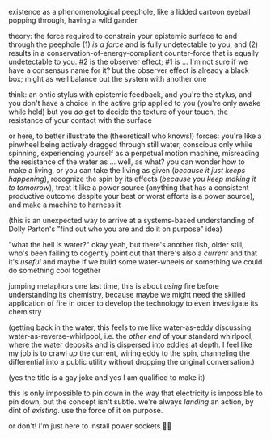 existence as a phenomenological peephole, like a lidded cartoon eyeball popping through, having a wild gander

theory: the force required to constrain your epistemic surface to and through the peephole (1) *is a force* and is fully undetectable to you, and (2) results in a conservation-of-energy-compliant counter-force that is equally undetectable to you. #2 is the observer effect; #1 is ... I'm not sure if we have a consensus name for it? but the observer effect is already a black box; might as well balance out the system with another one

think: an ontic stylus with epistemic feedback, and you're the stylus, and you don't have a choice in the active grip applied to you (you're only awake while held) but you *do* get to decide the texture of your touch, the resistance of your contact with the surface

or here, to better illustrate the (theoretical! who knows!) forces: you're like a pinwheel being actively dragged through still water, conscious only while spinning, experiencing yourself as a perpetual motion machine, misreading the resistance of the water as ... well, as what? you can wonder how to make a living, or you can take the living as given (*because it just keeps happening*), recognize the spin by its effects (*because you keep making it to tomorrow*), treat it like a power source (anything that has a consistent productive outcome despite your best or worst efforts is a power source), and make a machine to harness it

(this is an unexpected way to arrive at a systems-based understanding of Dolly Parton's "find out who you are and do it on purpose" idea)

"what the hell is water?" okay yeah, but there's another fish, older still, who's been failing to cogently point out that there's also a *current* and that it's *useful* and maybe if we build some water-wheels or something we could do something cool together

jumping metaphors one last time, this is about *using* fire before understanding its chemistry, because maybe we might need the skilled application of fire in order to develop the technology to even investigate its chemistry

(getting back in the water, this feels to me like water-as-eddy discussing water-as-reverse-whirlpool, i.e. the *other end* of your standard whirlpool, where the water deposits and is dispersed into eddies at depth. I feel like my job is to crawl *up* the current, wiring eddy to the spin, channeling the differential into a public utility without dropping the original conversation.)

(yes the title is a gay joke and yes I am qualified to make it)

this is only impossible to pin down in the way that electricity is impossible to pin down, but the concept isn't subtle. we're always *landing* an action, by dint of *existing*. use the force of it on purpose.

or don't! I'm just here to install power sockets 🏳️‍🌈
